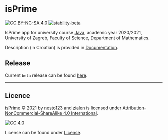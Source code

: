 # isPrime
[![CC BY-NC-SA 4.0][cc-shield]][cc]
[![stability-beta](https://img.shields.io/badge/stability-beta-33bbff.svg)](https://github.com/mkenney/software-guides/blob/master/STABILITY-BADGES.md#beta)


IsPrime app for university course [Java](https://www.pmf.unizg.hr/math/predmet/java), academic year 2020/2021, University of Zagreb, Faculty of Science, Department of Mathematics.

Description (in Croatian) is provided in [Documentation](Documentation/Prijedlog_projekta.pdf).

## Release
Current `beta` release can be found [here](https://github.com/nesto123/isPrime/releases/tag/beta).


---
## Licence
  
 [isPrime](https://github.com/nesto123/isPrime) © 2021 by [nesto123](https://github.com/nesto123) and [zialen](https://github.com/zialen) is licensed under [Attribution-NonCommercial-ShareAlike 4.0 International][cc].

[![CC 4.0][cc-image]][cc]


[cc]: https://creativecommons.org/licenses/by-nc-sa/4.0/?ref=chooser-v1
[cc-image]: https://licensebuttons.net/l/by-nc-sa/4.0/88x31.png
[cc-shield]: https://img.shields.io/badge/License-CC%20BY--SA%204.0-lightgrey.svg


License can be found under [License](LICENSE).